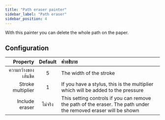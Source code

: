 ```yaml
---
title: "Path eraser painter"
sidebar_label: "Path eraser"
sidebar_position: 4
---
```


With this painter you can delete the whole path on the paper.

## Configuration

|            Property | Default | คำอธิบาย                                                                                                        |
| -------------------:|:-------:|:--------------------------------------------------------------------------------------------------------------- |
| ความกว้างของเส้นขีด |    5    | The width of the stroke                                                                                         |
|   Stroke multiplier |    1    | If you have a stylus, this is the multiplier which will be added to the pressure                                |
|      Include eraser | ไม่จริง | This setting controls if you can remove the path of the eraser. The path under the removed eraser will be shown |
